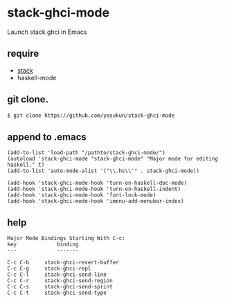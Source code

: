# stack-ghci-mode
Launch stack ghci in Emacs

## require

* [stack](http://docs.haskellstack.org/en/stable/README.html)
* haskell-mode


## git clone.

```bash
$ git clone https://github.com/yasukun/stack-ghci-mode
```

## append to .emacs

```elisp
(add-to-list 'load-path "/pathto/stack-ghci-mode/")
(autoload 'stack-ghci-mode "stack-ghci-mode" "Major mode for editing haskell." t)
(add-to-list 'auto-mode-alist '("\\.hs\\'" . stack-ghci-mode))

(add-hook 'stack-ghci-mode-hook 'turn-on-haskell-doc-mode)
(add-hook 'stack-ghci-mode-hook 'turn-on-haskell-indent)
(add-hook 'stack-ghci-mode-hook 'font-lock-mode)
(add-hook 'stack-ghci-mode-hook 'imenu-add-menubar-index)

```

## help

```
Major Mode Bindings Starting With C-c:
key             binding
---             -------

C-c C-b		stack-ghci-revert-buffer
C-c C-g		stack-ghci-repl
C-c C-l		stack-ghci-send-line
C-c C-r		stack-ghci-send-region
C-c C-s		stack-ghci-send-sprint
C-c C-t		stack-ghci-send-type

```
